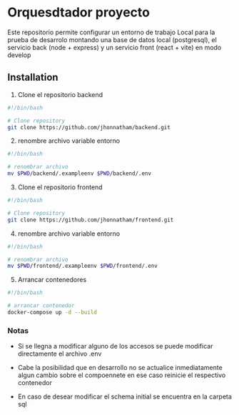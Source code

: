 # Orquesdtador proyecto

Este repositorio permite configurar un entorno de trabajo Local para la prueba de desarrolo montando una base de datos local (postgresql), el servicio back (node + express) y un servicio front (react + vite) en modo develop

## Installation

1. Clone el repositorio backend
```bash
#!/bin/bash

# Clone repository
git clone https://github.com/jhonnatham/backend.git
```

2. renombre archivo variable entorno
```bash
#!/bin/bash

# renombrar archivo
mv $PWD/backend/.exampleenv $PWD/backend/.env
```

3. Clone el repositorio frontend
```bash
#!/bin/bash

# Clone repository
git clone https://github.com/jhonnatham/frontend.git
```

4. renombre archivo variable entorno
```bash
#!/bin/bash

# renombrar archivo
mv $PWD/frontend/.exampleenv $PWD/frontend/.env
```

5. Arrancar contenedores
```bash
#!/bin/bash

# arrancar contenedor
docker-compose up -d --build
```

### Notas
- Si se llegna a modificar alguno de los accesos se puede modificar directamente el archivo .env

- Cabe la posibilidad que en desarrollo no se actualice inmediatamente algun cambio sobre el compoennete en ese caso reinicie el respectivo contenedor

- En caso de desear modificar el schema initial se encuentra en la carpeta sql